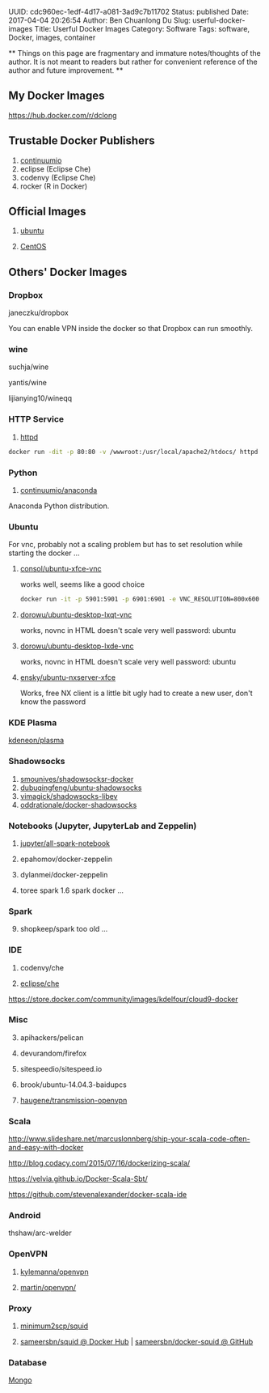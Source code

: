 UUID: cdc960ec-1edf-4d17-a081-3ad9c7b11702
Status: published
Date: 2017-04-04 20:26:54
Author: Ben Chuanlong Du
Slug: userful-docker-images
Title: Userful Docker Images
Category: Software
Tags: software, Docker, images, container

**
Things on this page are
fragmentary and immature notes/thoughts of the author.
It is not meant to readers
but rather for convenient reference of the author and future improvement.
**


## My Docker Images

<https://hub.docker.com/r/dclong>

## Trustable Docker Publishers 

1. [continuumio](https://hub.docker.com/u/continuumio/)
1. eclipse (Eclipse Che)
2. codenvy (Eclipse Che)
3. rocker (R in Docker)

## Official Images

1. [ubuntu](https://hub.docker.com/_/ubuntu/)

2. [CentOS](https://hub.docker.com/r/_/centos/)

## Others' Docker Images

### Dropbox 

janeczku/dropbox

You can enable VPN inside the docker so that Dropbox can run smoothly.

### wine 

suchja/wine 

yantis/wine 

lijianying10/wineqq


### HTTP Service

1. [httpd](https://hub.docker.com/_/httpd/)
```bash
docker run -dit -p 80:80 -v /wwwroot:/usr/local/apache2/htdocs/ httpd
```

### Python 

1. [continuumio/anaconda](https://hub.docker.com/r/continuumio/anaconda/)

Anaconda Python distribution.

### Ubuntu

For vnc, probably not a scaling problem but has to set resolution while starting the docker ...

1. [consol/ubuntu-xfce-vnc](https://store.docker.com/community/images/consol/ubuntu-xfce-vnc)

    works well, seems like a good choice
    ```bash
    docker run -it -p 5901:5901 -p 6901:6901 -e VNC_RESOLUTION=800x600 consol/ubuntu-xfce-vnc
    ```

2. [dorowu/ubuntu-desktop-lxqt-vnc](https://store.docker.com/community/images/dorowu/ubuntu-desktop-lxde-vnc)

    works, novnc in HTML doesn't scale very well
    password: ubuntu

3. [dorowu/ubuntu-desktop-lxde-vnc](https://store.docker.com/community/images/dorowu/ubuntu-desktop-lxde-vnc)

    works, novnc in HTML doesn't scale very well
    password: ubuntu

1. [ensky/ubuntu-nxserver-xfce](https://store.docker.com/community/images/ensky/ubuntu-nxserver-xfce)

    Works, free NX client is a little bit ugly
    had to create a new user, don't know the password

### KDE Plasma

[kdeneon/plasma](https://hub.docker.com/r/kdeneon/plasma/)

### Shadowsocks

1. [smounives/shadowsocksr-docker](https://store.docker.com/community/images/smounives/shadowsocksr-docker)
2. [dubuqingfeng/ubuntu-shadowsocks](https://store.docker.com/community/images/dubuqingfeng/ubuntu-shadowsocks)
3. [vimagick/shadowsocks-libev](https://store.docker.com/community/images/vimagick/shadowsocks-libev)
4. [oddrationale/docker-shadowsocks](https://store.docker.com/community/images/oddrationale/docker-shadowsocks)

### Notebooks (Jupyter, JupyterLab and Zeppelin)

1. [jupyter/all-spark-notebook](https://github.com/jupyter/docker-stacks/tree/master/all-spark-notebook)

2. epahomov/docker-zeppelin

4. dylanmei/docker-zeppelin

3. toree spark 1.6 spark docker ...

### Spark

9. shopkeep/spark too old ...

### IDE

1. codenvy/che

2. [eclipse/che](https://hub.docker.com/r/eclipse/che/)

https://store.docker.com/community/images/kdelfour/cloud9-docker

### Misc

3. apihackers/pelican

5. devurandom/firefox

7. sitespeedio/sitespeed.io

8. brook/ubuntu-14.04.3-baidupcs

2. [haugene/transmission-openvpn](https://hub.docker.com/r/haugene/transmission-openvpn/)

### Scala

http://www.slideshare.net/marcuslonnberg/ship-your-scala-code-often-and-easy-with-docker

http://blog.codacy.com/2015/07/16/dockerizing-scala/

https://velvia.github.io/Docker-Scala-Sbt/

https://github.com/stevenalexander/docker-scala-ide

### Android 

thshaw/arc-welder 

### OpenVPN

1. [kylemanna/openvpn](https://hub.docker.com/r/kylemanna/openvpn/)

2. [martin/openvpn/](https://hub.docker.com/r/martin/openvpn/)

### Proxy

1. [minimum2scp/squid](https://store.docker.com/community/images/minimum2scp/squid)

2. [sameersbn/squid @ Docker Hub](https://store.docker.com/community/images/sameersbn/squid) | [sameersbn/docker-squid @ GitHub](https://github.com/sameersbn/docker-squid)

### Database

[Mongo](https://store.docker.com/images/9147d1b7-a686-4e38-8ecd-94a47f5da9cf?tab=description)
